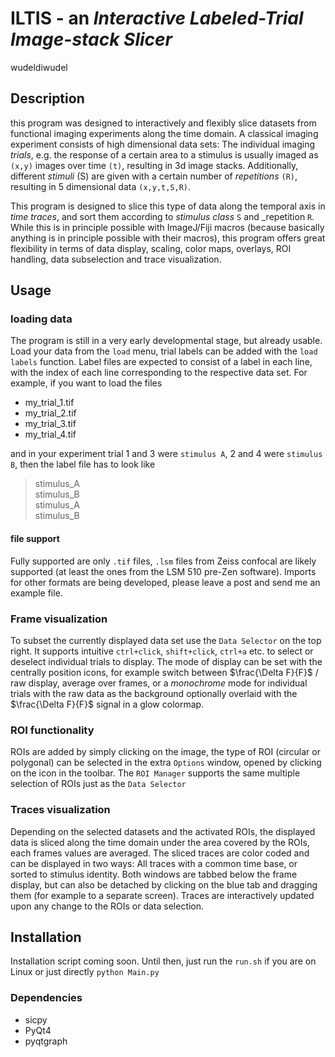 # ILTIS - an _Interactive Labeled-Trial Image-stack Slicer_
wudeldiwudel
## Description

this program was designed to interactively and flexibly slice datasets from functional imaging experiments along the time domain. A classical imaging experiment consists of high dimensional data sets: The individual imaging _trials_, e.g. the response of a certain area to a stimulus is usually imaged as `(x,y)` images over time `(t)`, resulting in 3d image stacks. Additionally, different _stimuli_ (S) are given with a certain number of _repetitions_ `(R)`, resulting in 5 dimensional data `(x,y,t,S,R)`.

This program is designed to slice this type of data along the temporal axis in _time traces_, and sort them according to _stimulus class_ `S` and _repetition `R`. While this is in principle possible with ImageJ/Fiji macros (because basically anything is in principle possible with their macros), this program offers great flexibility in terms of data display, scaling, color maps, overlays, ROI handling, data subselection and trace visualization.

## Usage
### loading data
The program is still in a very early developmental stage, but already usable. Load your data from the `load` menu, trial labels can be added with the `load labels` function. Label files are expected to consist of a label in each line, with the index of each line corresponding to the respective data set. For example, if you want to load the files

+ my_trial_1.tif
+ my_trial_2.tif
+ my_trial_3.tif
+ my_trial_4.tif

and in your experiment trial 1 and 3 were `stimulus A`, 2 and 4 were `stimulus B`, then the label file has to look like

> stimulus_A  
stimulus_B  
stimulus_A  
stimulus_B  

#### file support
Fully supported are only `.tif` files, `.lsm` files from Zeiss confocal are likely supported (at least the ones from the LSM 510 pre-Zen software). Imports for other formats are being developed, please leave a post and send me an example file.

### Frame visualization
To subset the currently displayed data set use the `Data Selector` on the top right. It supports intuitive `ctrl+click`, `shift+click`, `ctrl+a` etc. to select or deselect individual trials to display. The mode of display can be set with the centrally position icons, for example switch between $\frac{\Delta F}{F}$ / raw display, average over frames, or a _monochrome_ mode for individual trials with the raw data as the background optionally overlaid with the $\frac{\Delta F}{F}$ signal in a glow colormap.

### ROI functionality
ROIs are added by simply clicking on the image, the type of ROI (circular or polygonal) can be selected in the extra `Options` window, opened by clicking on the icon in the toolbar. The `ROI Manager` supports the same multiple selection of ROIs just as the `Data Selector`

### Traces visualization
Depending on the selected datasets and the activated ROIs, the displayed data is sliced along the time domain under the area covered by the ROIs, each frames values are averaged. The sliced traces are color coded and can be displayed in two ways: All traces with a common time base, or sorted to stimulus identity. Both windows are tabbed below the frame display, but can also be detached by clicking on the blue tab and dragging them (for example to a separate screen). Traces are interactively updated upon any change to the ROIs or data selection.

## Installation
Installation script coming soon. Until then, just run the `run.sh` if you are on Linux or just directly `python Main.py`
### Dependencies
+ sicpy
+ PyQt4
+ pyqtgraph
